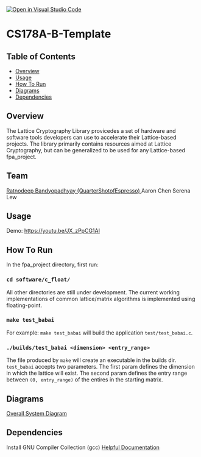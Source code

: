 [![Open in Visual Studio Code](https://classroom.github.com/assets/open-in-vscode-f059dc9a6f8d3a56e377f745f24479a46679e63a5d9fe6f495e02850cd0d8118.svg)](https://classroom.github.com/online_ide?assignment_repo_id=462966&assignment_repo_type=GroupAssignmentRepo)
# CS178A-B-Template

## Table of Contents
- [Overview](#overview)
- [Usage](#usage)
- [How To Run](#how-to-run)
- [Diagrams](#diagrams)
- [Dependencies](#dependencies)

## Overview

The Lattice Cryptography Library provicedes a set of hardware and software tools developers can use to accelerate their Lattice-based projects.
The library primarily contains resources aimed at Lattice Cryptography, but can be generalized to be used for any Lattice-based fpa_project.


## Team
<a href="https://github.com/quartershotofespresso" target="_blank">Ratnodeep Bandyopadhyay (QuarterShotofEspresso) </a>
<a>Aaron Chen</a>
<a>Serena Lew</a>

## Usage
Demo: <https://youtu.be/JX_zPpCG1AI>


## How To Run
In the fpa_project directory, first run:

### `cd software/c_float/`

All other directories are still under development. The current working implementations of common lattice/matrix algorithms is implemented using floating-point.


### `make test_babai`

For example: `make test_babai` will build the application `test/test_babai.c`.


### `./builds/test_babai <dimension> <entry_range>`

The file produced by `make` will create an executable in the builds dir. `test_babai` accepts two parameters. The first param defines the dimension in which the lattice will
exist. The second param defines the entry range between `(0, entry_range)` of the entires in the starting matrix.


## Diagrams

[Overall System Diagram](https://drive.google.com/drive/folders/1YGCwTQlcjTE00WdZHfjSy_6PzhuNGeT6)



## Dependencies
Install GNU Compiler Collection (gcc) [Helpful Documentation](https://gcc.gnu.org/install/)

